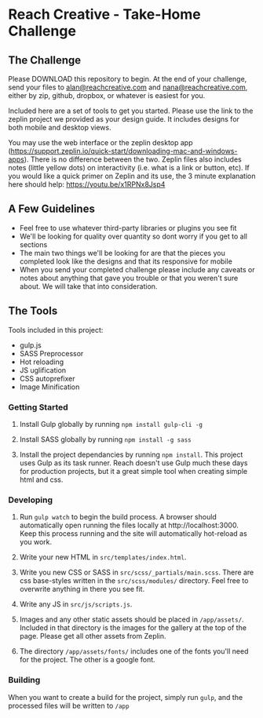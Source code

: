 # Reach Creative - Take-Home Challenge

## The Challenge

Please DOWNLOAD this repository to begin. At the end of your challenge, send your files to alan@reachcreative.com and nana@reachcreative.com, either by zip, github, dropbox, or whatever is easiest for you.

Included here are a set of tools to get you started. Please use the link to the zeplin project we provided as your design guide.  It includes designs for both mobile and desktop views.  

You may use the web interface or the zeplin desktop app (https://support.zeplin.io/quick-start/downloading-mac-and-windows-apps).  There is no difference between the two.  Zeplin files also includes notes (little yellow dots) on interactivity (i.e. what is a link or button, etc).  If you would like a quick primer on Zeplin and its use, the 3 minute explanation here should help: https://youtu.be/x1RPNx8Jsp4

## A Few Guidelines

- Feel free to use whatever third-party libraries or plugins you see fit
- We'll be looking for quality over quantity so dont worry if you get to all sections
- The main two things we'll be looking for are that the pieces you completed look like the designs and that its responsive for mobile
- When you send your completed challenge please include any caveats or notes about anything that gave you trouble or that you weren't sure about.  We will take that into consideration.


## The Tools

Tools included in this project:
- gulp.js
- SASS Preprocessor
- Hot reloading
- JS uglification
- CSS autoprefixer
- Image Minification

### Getting Started

1. Install Gulp globally by running `npm install gulp-cli -g`

2. Install SASS globally by running `npm install -g sass`

3. Install the project dependancies by running `npm install`.  This project uses Gulp as its task runner.  Reach doesn't use Gulp much these days for production projects, but it a great simple tool when creating simple html and css.

### Developing

1. Run `gulp watch` to begin the build process.  A browser should automatically open running the files locally at http://localhost:3000.  Keep this process running and the site will automatically hot-reload as you work.

2. Write your new HTML in `src/templates/index.html`.

3. Write you new CSS or SASS in `src/scss/_partials/main.scss`.  There are css base-styles written in the `src/scss/modules/` directory.  Feel free to overwrite anything in there you see fit.

4. Write any JS in `src/js/scripts.js`.

5. Images and any other static assets should be placed in `/app/assets/`. Included in that directory is the images for the gallery at the top of the page.  Please get all other assets from Zeplin.

6.  The directory `/app/assets/fonts/` includes one of the fonts you'll need for the project.  The other is a google font.

### Building

When you want to create a build for the project, simply run `gulp`, and the processed files will be written to `/app`
